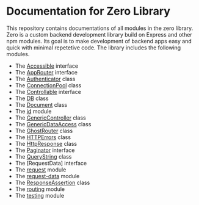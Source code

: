 # Documentation for Zero Library
This repository contains documentations of all modules in the zero library. Zero is a custom backend development library build on Express and other npm modules. Its goal is to make development of backend apps easy and quick with minimal repetetive code. The library includes the following modules.

- The [Accessible](./bases/accessible.md) interface
- The [AppRouter](./interfaces/app-router.md) interface
- The [Authenticator](./auth/auth.md) class
- The [ConnectionPool](./db/connection.-pool.md) class
- The [Controllable](./bases/controllable.md) interface
- The [DB](./db/db.md) class
- The [Document](./document/document.md) class
- The [id](./db/id.md) module
- The [GenericController](./bases/generic-controller.md) class
- The [GenericDataAccess](./bases/generic-data-access.md) class
- The [GhostRouter](./routing/router.md) class
- The [HTTPErrors](./http/http-errors.md) class
- The [HttpResponse](./http/http-response.md) class
- The [Paginator](./interfaces/paginator.md) interface
- The [QueryString](./request/query-string.md   ) class
- The [RequestData] interface
- The [request](./request/request.md) module
- The [request-data](./request/request-data.md) module
- The [ResponseAssertion](./testing/response-assetion.md) class
- The [routing](./routing/routing.md) module
- The [testing](./testing/testing.md) module